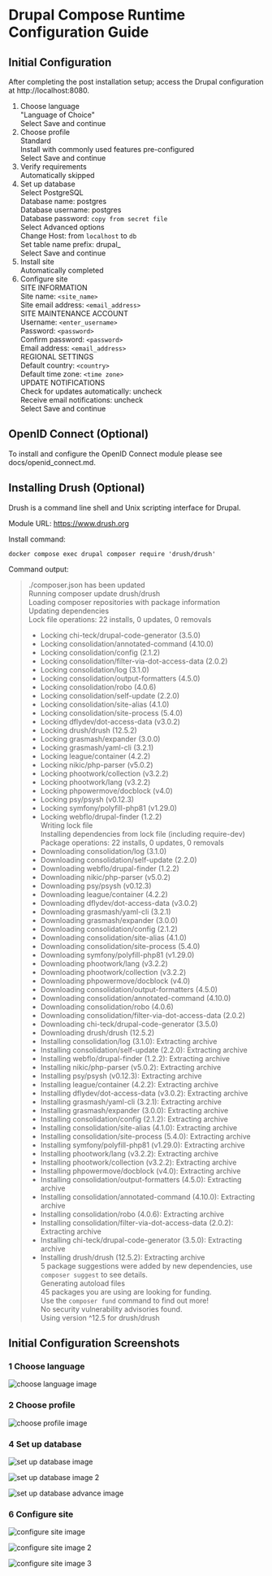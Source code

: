 # Drupal Compose Runtime Configuration Guide


## Initial Configuration


After completing the post installation setup; access the Drupal 
configuration at http://localhost:8080.


1. Choose language  
   "Language of Choice"  
   Select Save and continue  
2. Choose profile  
   Standard  
   Install with commonly used features pre-configured  
   Select Save and continue  
3. Verify requirements  
   Automatically skipped  
4. Set up database  
   Select PostgreSQL  
   Database name: postgres  
   Database username: postgres  
   Database password: `copy from secret file`  
   Select Advanced options  
   Change Host: from `localhost` to `db`  
   Set table name prefix: drupal_  
   Select Save and continue  
5. Install site  
   Automatically completed  
6. Configure site  
   SITE INFORMATION  
     Site name: `<site_name>`  
     Site email address: `<email_address>`  
   SITE MAINTENANCE ACCOUNT  
     Username: `<enter_username>`  
     Password: `<password>`  
     Confirm password: `<password>`  
     Email address: `<email_address>`  
   REGIONAL SETTINGS  
     Default country: `<country>`  
     Default time zone: `<time zone>`  
  UPDATE NOTIFICATIONS  
     Check for updates automatically: uncheck  
     Receive email notifications: uncheck  
  Select Save and continue  


## OpenID Connect (Optional)


To install and configure the OpenID Connect module please see docs/openid\_connect.md.


## Installing Drush (Optional)


Drush is a command line shell and Unix scripting interface for Drupal.  

Module URL: https://www.drush.org


Install command: 


    docker compose exec drupal composer require 'drush/drush'


Command output:


> 
> ./composer.json has been updated  
> Running composer update drush/drush  
> Loading composer repositories with package information  
> Updating dependencies  
> Lock file operations: 22 installs, 0 updates, 0 removals  
>   - Locking chi-teck/drupal-code-generator (3.5.0)  
>   - Locking consolidation/annotated-command (4.10.0)  
>   - Locking consolidation/config (2.1.2)  
>   - Locking consolidation/filter-via-dot-access-data (2.0.2)  
>   - Locking consolidation/log (3.1.0)  
>   - Locking consolidation/output-formatters (4.5.0)  
>   - Locking consolidation/robo (4.0.6)  
>   - Locking consolidation/self-update (2.2.0)  
>   - Locking consolidation/site-alias (4.1.0)  
>   - Locking consolidation/site-process (5.4.0)  
>   - Locking dflydev/dot-access-data (v3.0.2)  
>   - Locking drush/drush (12.5.2)  
>   - Locking grasmash/expander (3.0.0)  
>   - Locking grasmash/yaml-cli (3.2.1)  
>   - Locking league/container (4.2.2)  
>   - Locking nikic/php-parser (v5.0.2)  
>   - Locking phootwork/collection (v3.2.2)  
>   - Locking phootwork/lang (v3.2.2)  
>   - Locking phpowermove/docblock (v4.0)  
>   - Locking psy/psysh (v0.12.3)  
>   - Locking symfony/polyfill-php81 (v1.29.0)  
>   - Locking webflo/drupal-finder (1.2.2)  
> Writing lock file  
> Installing dependencies from lock file (including require-dev)  
> Package operations: 22 installs, 0 updates, 0 removals  
>   - Downloading consolidation/log (3.1.0)  
>   - Downloading consolidation/self-update (2.2.0)  
>   - Downloading webflo/drupal-finder (1.2.2)  
>   - Downloading nikic/php-parser (v5.0.2)  
>   - Downloading psy/psysh (v0.12.3)  
>   - Downloading league/container (4.2.2)  
>   - Downloading dflydev/dot-access-data (v3.0.2)  
>   - Downloading grasmash/yaml-cli (3.2.1)  
>   - Downloading grasmash/expander (3.0.0)  
>   - Downloading consolidation/config (2.1.2)  
>   - Downloading consolidation/site-alias (4.1.0)  
>   - Downloading consolidation/site-process (5.4.0)  
>   - Downloading symfony/polyfill-php81 (v1.29.0)  
>   - Downloading phootwork/lang (v3.2.2)  
>   - Downloading phootwork/collection (v3.2.2)  
>   - Downloading phpowermove/docblock (v4.0)  
>   - Downloading consolidation/output-formatters (4.5.0)  
>   - Downloading consolidation/annotated-command (4.10.0)  
>   - Downloading consolidation/robo (4.0.6)  
>   - Downloading consolidation/filter-via-dot-access-data (2.0.2)  
>   - Downloading chi-teck/drupal-code-generator (3.5.0)  
>   - Downloading drush/drush (12.5.2)  
>   - Installing consolidation/log (3.1.0): Extracting archive  
>   - Installing consolidation/self-update (2.2.0): Extracting archive  
>   - Installing webflo/drupal-finder (1.2.2): Extracting archive  
>   - Installing nikic/php-parser (v5.0.2): Extracting archive  
>   - Installing psy/psysh (v0.12.3): Extracting archive  
>   - Installing league/container (4.2.2): Extracting archive  
>   - Installing dflydev/dot-access-data (v3.0.2): Extracting archive  
>   - Installing grasmash/yaml-cli (3.2.1): Extracting archive  
>   - Installing grasmash/expander (3.0.0): Extracting archive  
>   - Installing consolidation/config (2.1.2): Extracting archive  
>   - Installing consolidation/site-alias (4.1.0): Extracting archive  
>   - Installing consolidation/site-process (5.4.0): Extracting archive  
>   - Installing symfony/polyfill-php81 (v1.29.0): Extracting archive   
>   - Installing phootwork/lang (v3.2.2): Extracting archive  
>   - Installing phootwork/collection (v3.2.2): Extracting archive  
>   - Installing phpowermove/docblock (v4.0): Extracting archive  
>   - Installing consolidation/output-formatters (4.5.0): Extracting archive  
>   - Installing consolidation/annotated-command (4.10.0): Extracting archive  
>   - Installing consolidation/robo (4.0.6): Extracting archive  
>   - Installing consolidation/filter-via-dot-access-data (2.0.2): Extracting archive  
>   - Installing chi-teck/drupal-code-generator (3.5.0): Extracting archive  
>   - Installing drush/drush (12.5.2): Extracting archive  
> 5 package suggestions were added by new dependencies, use `composer suggest` to see details.  
> Generating autoload files  
> 45 packages you are using are looking for funding.  
> Use the `composer fund` command to find out more!  
> No security vulnerability advisories found.  
> Using version ^12.5 for drush/drush  
>  


## Initial Configuration Screenshots


### 1 Choose language


![choose language image](./image/drupal_1_choose_language.png "Choose language")


### 2 Choose profile


![choose profile image](./image/drupal_2_choose_profile.png "Choose profile")


### 4 Set up database


![set up database image](./image/drupal_4_set_up_database.png "Set up database")

![set up database image 2](./image/drupal_4_set_up_database_2.png "Set up database continued")

![set up database advance image](./image/drupal_4_set_up_database_advance.png "Set up database advance options")


### 6 Configure site


![configure site image](./image/drupal_6_configure_site.png "Configure site")

![configure site image 2](./image/drupal_6_configure_site_2.png "Configure site continued")

![configure site image 3](./image/drupal_6_configure_site_3.png "Configure site continued")
